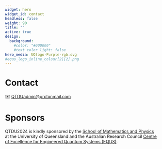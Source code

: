```yaml
---
widget: hero
widget_id: contact
headless: false
weight: 90
title: ""
active: true
design:
  background:
    #color: "#000000"
    #text_color_light: false
hero_media: UQlogo-Purple-rgb.svg
#equs_logo_inline_colour[2][2].png
---
```

# Contact

:envelope: QTDUadmin@protonmail.com

# Sponsors

QTDU2024 is kindly sponsored by the [School of Mathematics and Physics](https://smp.uq.edu.au) at the University of Queensland and the Australian Research Council [Centre of Excellence for Engineered Quantum Systems (EQUS)](https://equs.org/).
